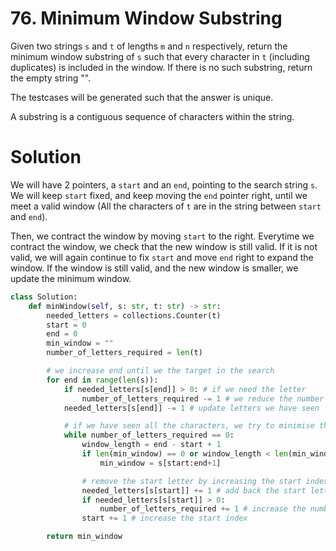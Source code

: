 # 76. Minimum Window Substring

Given two strings `s` and `t` of lengths `m` and `n` respectively, return the minimum window substring of `s` such that every character in `t` (including duplicates) is included in the window. If there is no such substring, return the empty string "".

The testcases will be generated such that the answer is unique.

A substring is a contiguous sequence of characters within the string.

# Solution

We will have 2 pointers, a `start` and an `end`, pointing to the search string `s`. We will keep `start` fixed, and keep moving the `end` pointer right, until we meet a valid window (All the characters of `t` are in the string between `start` and `end`).

Then, we contract the window by moving `start` to the right. Everytime we contract the window, we check that the new window is still valid. If it is not valid, we will again continue to fix `start` and move `end` right to expand the window. If the window is still valid, and the new window is smaller, we update the minimum window.

```python
class Solution:
    def minWindow(self, s: str, t: str) -> str:
        needed_letters = collections.Counter(t)
        start = 0
        end = 0
        min_window = ""
        number_of_letters_required = len(t)

        # we increase end until we the target in the search
        for end in range(len(s)):
            if needed_letters[s[end]] > 0: # if we need the letter
                number_of_letters_required -= 1 # we reduce the number of letters we require
            needed_letters[s[end]] -= 1 # update letters we have seen

            # if we have seen all the characters, we try to minimise the window
            while number_of_letters_required == 0:
                window_length = end - start + 1
                if len(min_window) == 0 or window_length < len(min_window): # found a new shorter window
                    min_window = s[start:end+1]

                # remove the start letter by increasing the start index
                needed_letters[s[start]] += 1 # add back the start letter
                if needed_letters[s[start]] > 0:
                    number_of_letters_required += 1 # increase the number of letters we require
                start += 1 # increase the start index

        return min_window
```
